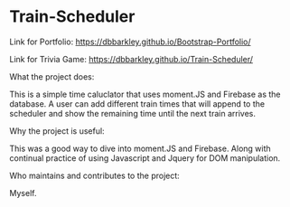 # Train-Scheduler

Link for Portfolio: https://dbbarkley.github.io/Bootstrap-Portfolio/

Link for Trivia Game: https://dbbarkley.github.io/Train-Scheduler/

What the project does:

This is a simple time caluclator that uses moment.JS and Firebase as the database. A user can add different train times that will append to the scheduler and show the remaining time until the next train arrives.

Why the project is useful:

This was a good way to dive into moment.JS and Firebase. Along with continual practice of using Javascript and Jquery for DOM manipulation.

Who maintains and contributes to the project:

Myself.